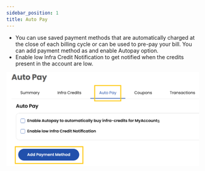 ```yaml
---
sidebar_position: 1
title: Auto Pay
---
```



- You can use saved payment methods that are automatically charged at the close of each billing cycle or can be used to pre-pay your bill. You can add payment method as and enable Autopay option.
- Enable low Infra Credit Notification to get notified when the credits present in the account are low.

![Payment Methods](images/auto_pay.png)